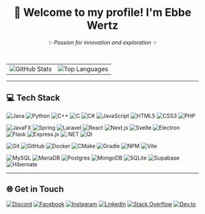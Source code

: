 <h1 align="center">
  👋 Welcome to my profile! I'm Ebbe Wertz
</h1>

<p align="center"><em>✨ Passion for innovation and exploration ✨</em></p>

<br/>

<table>
  <tr>
    <td>
      <img src="https://github-readme-stats.vercel.app/api?username=EbbeWertz&include_all_commits=true&count_private=true&show_icons=true&line_height=20&title_color=2B5BBD&icon_color=1124BB&text_color=A1A1A1&bg_color=0,000000,130F40" alt="GitHub Stats"/>
    </td>
    <td>
      <img src="https://github-readme-stats.vercel.app/api/top-langs?username=EbbeWertz&show_icons=true&locale=en&layout=compact&theme=chartreuse-dark" alt="Top Languages"/>
    </td>
  </tr>
</table>

---

## 💻 Tech Stack

![Java](https://img.shields.io/badge/Java-0B1120?style=flat&logo=openjdk&logoColor=white)
![Python](https://img.shields.io/badge/Python-132043?style=flat&logo=python&logoColor=white)
![C++](https://img.shields.io/badge/C++-1C2D5A?style=flat&logo=c%2B%2B&logoColor=white)
![C](https://img.shields.io/badge/C-22386F?style=flat&logo=c&logoColor=white)
![C#](https://img.shields.io/badge/C%23-26407F?style=flat&logo=csharp&logoColor=white)
![JavaScript](https://img.shields.io/badge/JavaScript-2A4990?style=flat&logo=javascript&logoColor=white)
![HTML5](https://img.shields.io/badge/HTML5-2D519F?style=flat&logo=html5&logoColor=white)
![CSS3](https://img.shields.io/badge/CSS3-3059AD?style=flat&logo=css3&logoColor=white)
![PHP](https://img.shields.io/badge/PHP-3361BA?style=flat&logo=php&logoColor=white)


![JavaFX](https://img.shields.io/badge/JavaFX-0F1F1A?style=flat&logo=java&logoColor=white)
![Spring](https://img.shields.io/badge/Spring-10322B?style=flat&logo=spring&logoColor=white)
![Laravel](https://img.shields.io/badge/Laravel-124035?style=flat&logo=laravel&logoColor=white)
![React](https://img.shields.io/badge/React-155043?style=flat&logo=react&logoColor=white)
![Next.js](https://img.shields.io/badge/Next.js-175E4D?style=flat&logo=next.js&logoColor=white)
![Svelte](https://img.shields.io/badge/Svelte-186A57?style=flat&logo=svelte&logoColor=white)
![Electron](https://img.shields.io/badge/Electron-197662?style=flat&logo=electron&logoColor=white)
![Flask](https://img.shields.io/badge/Flask-1B8370?style=flat&logo=flask&logoColor=white)
![Express.js](https://img.shields.io/badge/Express.js-1D907B?style=flat&logo=express&logoColor=white)
![.NET](https://img.shields.io/badge/.NET-1F9C86?style=flat&logo=dotnet&logoColor=white)
![Qt](https://img.shields.io/badge/Qt-22A892?style=flat&logo=qt&logoColor=white)


![Git](https://img.shields.io/badge/Git-0F2015?style=flat&logo=git&logoColor=white)
![GitHub](https://img.shields.io/badge/GitHub-10311E?style=flat&logo=github&logoColor=white)
![Docker](https://img.shields.io/badge/Docker-13422C?style=flat&logo=docker&logoColor=white)
![CMake](https://img.shields.io/badge/CMake-17543B?style=flat&logo=cmake&logoColor=white)
![Gradle](https://img.shields.io/badge/Gradle-1C654A?style=flat&logo=gradle&logoColor=white)
![NPM](https://img.shields.io/badge/NPM-21765B?style=flat&logo=npm&logoColor=white)
![Vite](https://img.shields.io/badge/Vite-27876D?style=flat&logo=vite&logoColor=white)


![MySQL](https://img.shields.io/badge/MySQL-0C1F1C?style=flat&logo=mysql&logoColor=white)
![MariaDB](https://img.shields.io/badge/MariaDB-12362F?style=flat&logo=mariadb&logoColor=white)
![Postgres](https://img.shields.io/badge/Postgres-174D43?style=flat&logo=postgresql&logoColor=white)
![MongoDB](https://img.shields.io/badge/MongoDB-1C6456?style=flat&logo=mongodb&logoColor=white)
![SQLite](https://img.shields.io/badge/SQLite-22836D?style=flat&logo=sqlite&logoColor=white)
![Supabase](https://img.shields.io/badge/Supabase-28937E?style=flat&logo=supabase&logoColor=white)
![Hibernate](https://img.shields.io/badge/Hibernate-2EA38F?style=flat&logo=hibernate&logoColor=white)


---

## 🌐 Get in Touch

[![Discord](https://img.shields.io/badge/Discord-1B1F29?style=flat&logo=discord&logoColor=white)](https://discord.com/users/ebbe4356)
[![Facebook](https://img.shields.io/badge/Facebook-232B3B?style=flat&logo=facebook&logoColor=white)](https://www.facebook.com/ebbe.wertz)
[![Instagram](https://img.shields.io/badge/Instagram-2C374B?style=flat&logo=instagram&logoColor=white)](https://www.instagram.com/ebbe_w8/)
[![LinkedIn](https://img.shields.io/badge/LinkedIn-36475A?style=flat&logo=linkedin&logoColor=white)](https://www.linkedin.com/in/ebbe-wertz-a882b8235/)
[![Stack Overflow](https://img.shields.io/badge/Stack%20Overflow-42556B?style=flat&logo=stackoverflow&logoColor=white)](https://stackoverflow.com/users/25193993/ebbe-wertz)
[![Dev.to](https://img.shields.io/badge/Dev.to-51667F?style=flat&logo=dev.to&logoColor=black)](https://dev.to/ebbewertz)

